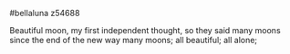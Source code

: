 #bellaluna 
z54688


Beautiful moon, my first independent thought, so they said
many moons since the end of the new way
many moons; all beautiful; all alone;
